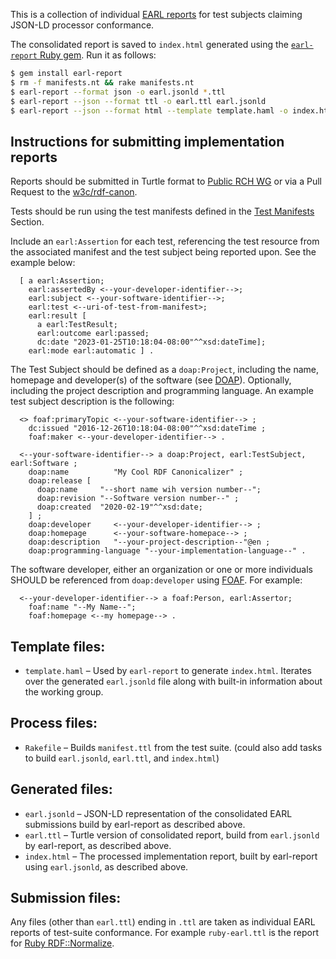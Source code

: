 This is a collection of individual
[EARL reports](https://www.w3.org/TR/EARL10-Schema/) for
test subjects claiming JSON-LD processor conformance.

The consolidated report is saved to `index.html` generated
using the
[`earl-report` Ruby gem](https://rubygems.org/gems/earl-report).
Run it as follows:

```sh
$ gem install earl-report
$ rm -f manifests.nt && rake manifests.nt
$ earl-report --format json -o earl.jsonld *.ttl
$ earl-report --json --format ttl -o earl.ttl earl.jsonld
$ earl-report --json --format html --template template.haml -o index.html earl.jsonld
```


<h2>Instructions for submitting implementation reports</h2>

<p>Reports should be submitted in Turtle format to
  <a href="mailto:public-rch-wg@w3.org">Public RCH WG</a> or via a Pull
  Request to the <a href="https://github.com/w3c/rdf-canon/pulls">w3c/rdf-canon</a>.</p>

<p>Tests should be run using the test manifests defined in the
  <a href="#test-manifests">Test Manifests</a> Section.</p>

<p>Include an <code>earl:Assertion</code> for each test, referencing the test
  resource from the associated manifest and the test subject being
  reported upon. See the example below:</p>

<pre><code>  [ a earl:Assertion;&#x000A;    earl:assertedBy &lt;--your-developer-identifier--&gt;;&#x000A;    earl:subject &lt;--your-software-identifier--&gt;;&#x000A;    earl:test &lt;--uri-of-test-from-manifest&gt;;&#x000A;    earl:result [&#x000A;      a earl:TestResult;&#x000A;      earl:outcome earl:passed;&#x000A;      dc:date &quot;2023-01-25T10:18:04-08:00&quot;^^xsd:dateTime];&#x000A;    earl:mode earl:automatic ] .&#x000A;</code></pre>

<p>The Test Subject should be defined as a <code>doap:Project</code>, including the name,
  homepage and developer(s) of the software (see <a href="https://github.com/edumbill/doap/wiki">DOAP</a>). Optionally, including the
  project description and programming language. An example test subject description is the following:</p>

<pre><code>  &lt;&gt; foaf:primaryTopic &lt;--your-software-identifier--&gt; ;&#x000A;    dc:issued &quot;2016-12-26T10:18:04-08:00&quot;^^xsd:dateTime ;&#x000A;    foaf:maker &lt;--your-developer-identifier--&gt; .&#x000A;&#x000A;  &lt;--your-software-identifier--&gt; a doap:Project, earl:TestSubject, earl:Software ;&#x000A;    doap:name          &quot;My Cool RDF Canonicalizer&quot; ;&#x000A;    doap:release [&#x000A;      doap:name     &quot;--short name wih version number--&quot;;&#x000A;      doap:revision &quot;--Software version number--&quot; ;&#x000A;      doap:created  &quot;2020-02-19&quot;^^xsd:date;&#x000A;    ] ;&#x000A;    doap:developer     &lt;--your-developer-identifier--&gt; ;&#x000A;    doap:homepage      &lt;--your-software-homepace--&gt; ;&#x000A;    doap:description   &quot;--your-project-description--&quot;@en ;&#x000A;    doap:programming-language &quot;--your-implementation-language--&quot; .&#x000A;</code></pre>

<p>The software developer, either an organization or one or more individuals SHOULD be
  referenced from <code>doap:developer</code> using <a href="http://xmlns.com/foaf/spec">FOAF</a>. For example:</p>

<pre><code>  &lt;--your-developer-identifier--&gt; a foaf:Person, earl:Assertor;&#x000A;    foaf:name &quot;--My Name--&quot;;&#x000A;    foaf:homepage &lt;--my homepage--&gt; .&#x000A;</code></pre>

## Template files:

* `template.haml` – Used by `earl-report` to generate `index.html`. Iterates over the generated `earl.jsonld` file along with built-in information about the working group.

## Process files:

* `Rakefile` – Builds `manifest.ttl` from the test suite. (could also add tasks to build `earl.jsonld`, `earl.ttl`, and `index.html`)

## Generated files:

* `earl.jsonld` – JSON-LD representation of the consolidated EARL submissions build by earl-report as described above.
* `earl.ttl` – Turtle version of consolidated report, build from `earl.jsonld` by earl-report, as described above.
* `index.html` – The processed implementation report, built by earl-report using `earl.jsonld`, as described above.

## Submission files:

Any files (other than `earl.ttl`) ending in `.ttl` are taken as individual EARL reports of test-suite conformance. For example `ruby-earl.ttl` is the report for [Ruby RDF::Normalize](https://github.com/ruby-rdf/rdf-normalize).
